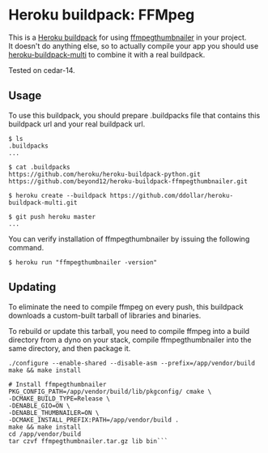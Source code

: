 Heroku buildpack: FFMpeg
=======================

This is a [Heroku buildpack](http://devcenter.heroku.com/articles/buildpacks) for using [ffmpegthumbnailer](https://github.com/dirkvdb/ffmpegthumbnailer) in your project.  
It doesn't do anything else, so to actually compile your app you should use [heroku-buildpack-multi](https://github.com/ddollar/heroku-buildpack-multi) to combine it with a real buildpack.

Tested on cedar-14.

Usage
-----
To use this buildpack, you should prepare .buildpacks file that contains this buildpack url and your real buildpack url.  

    $ ls
    .buildpacks
    ...
    
    $ cat .buildpacks
    https://github.com/heroku/heroku-buildpack-python.git
    https://github.com/beyond12/heroku-buildpack-ffmpegthumbnailer.git

    $ heroku create --buildpack https://github.com/ddollar/heroku-buildpack-multi.git

    $ git push heroku master
    ...

You can verify installation of ffmpegthumbnailer by issuing the following command.

    $ heroku run "ffmpegthumbnailer -version"

Updating
--------
To eliminate the need to compile ffmpeg on every push, this buildpack downloads a custom-built tarball of libraries and binaries.

To rebuild or update this tarball, you need to compile ffmpeg into a build directory from a dyno on your stack, compile ffmpegthumbnailer into the same directory, and then package it.

```# Install ffmpeg
./configure --enable-shared --disable-asm --prefix=/app/vendor/build
make && make install

# Install ffmpegthumbnailer
PKG_CONFIG_PATH=/app/vendor/build/lib/pkgconfig/ cmake \
-DCMAKE_BUILD_TYPE=Release \
-DENABLE_GIO=ON \
-DENABLE_THUMBNAILER=ON \
-DCMAKE_INSTALL_PREFIX:PATH=/app/vendor/build .
make && make install
cd /app/vendor/build
tar czvf ffmpegthumbnailer.tar.gz lib bin```


